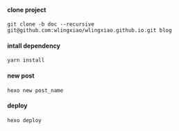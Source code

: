 #### clone project
`git clone -b doc --recursive git@github.com:wlingxiao/wlingxiao.github.io.git blog`

#### intall dependency
`yarn install`

#### new post
`hexo new post_name`

#### deploy
`hexo deploy`

